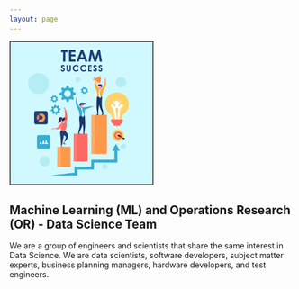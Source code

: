 ```yaml
---
layout: page
---
```

<meta name="viewport" content="width=device-width, initial-scale=1">
<style>
.center {
  display: block;
  margin-left: auto;
  margin-right: auto;
  width: 50%;
}
img {
  border: 2px solid #555;
}
</style>
<script src="https://kit.fontawesome.com/7812f4f196.js" crossorigin="anonymous"></script>

<img src="/pics/Team-Business-People-Success-Teamwork-Group-4630294.png" class="img-responsive" alt="ts" style="width:50%;">

<h2>Machine Learning (ML) and Operations Research (OR) - Data Science Team</h2>
  

<p>We are a group of engineers and scientists that share the same interest in Data Science. We are data scientists, software developers, subject matter experts, business planning managers, hardware developers, and test engineers. </p>


